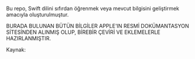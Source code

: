 Bu repo, Swift dilini sıfırdan öğrenmek veya mevcut bilgisini geliştirmek amacıyla oluşturulmuştur.

BURADA BULUNAN BÜTÜN BİLGİLER APPLE'IN RESMİ DOKÜMANTASYON SİTESİNDEN ALINMIŞ OLUP, BİREBİR ÇEVİRİ VE EKLEMELERLE HAZIRLANMIŞTIR.

Kaynak: 
